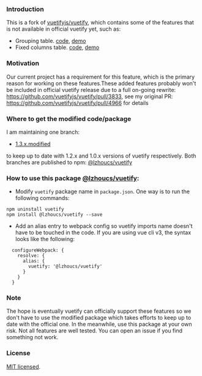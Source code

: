 ### Introduction

This is a fork of [vuetifyjs/vuetify](https://github.com/vuetifyjs/vuetify), which contains some of the features that is not available in official vuetify yet, such as:
* Grouping table. [code](https://github.com/lzhoucs/vuetify/pull/1), [demo](https://codepen.io/lzhoucs/pen/aadaJx)
* Fixed columns table. [code](https://github.com/lzhoucs/vuetify/pull/4), [demo](https://codepen.io/lzhoucs/pen/dqZvXr)

### Motivation
Our current project has a requirement for this feature, which is the primary reason for working on these features.These added features probably won't be included in official vuetify release due to a full on-going rewrite: https://github.com/vuetifyjs/vuetify/pull/3833, see my original PR: https://github.com/vuetifyjs/vuetify/pull/4966 for details

### Where to get the modified code/package
I am maintaining one branch:
* [1.3.x.modified](https://github.com/Drintios/vuetify/tree/1.3.x.modified)

to keep up to date with 1.2.x and 1.0.x versions of vuetify respectively. Both branches are published to npm: [@lzhoucs/vuetify](https://www.npmjs.com/package/@lzhoucs/vuetify)

### How to use this package [@lzhoucs/vuetify](https://www.npmjs.com/package/@lzhoucs/vuetify):
* Modify `vuetify` package name in `package.json`. One way is to run the following commands:
```
npm uninstall vuetify
npm install @lzhoucs/vuetify --save
```
* Add an alias entry to webpack config so vuetify imports name doesn't have to be touched in the code. If you are using vue cli v3, the syntax looks like the following:
```
  configureWebpack: {
    resolve: {
      alias: {
        vuetify: '@lzhoucs/vuetify'
      }
    }
  }
```

### Note
The hope is eventually vuetify can officially support these features so we don't have to use the modified package which takes efforts to keep up to date with the official one. In the meanwhile, use this package at your own risk. Not all features are well tested. You can open an issue if you find something not work.

### License

[MIT licensed](./LICENSE).